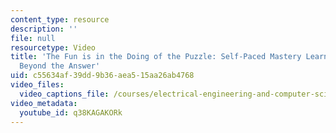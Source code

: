 ```yaml
---
content_type: resource
description: ''
file: null
resourcetype: Video
title: 'The Fun is in the Doing of the Puzzle: Self-Paced Mastery Learning and Moving
  Beyond the Answer'
uid: c55634af-39dd-9b36-aea5-15aa26ab4768
video_files:
  video_captions_file: /courses/electrical-engineering-and-computer-science/6-004-computation-structures-spring-2017/instructor-insights/the-fun-is-in-the-doing-of-the-puzzle-self-paced-mastery-learning-and-moving-beyond/q38KAGAKORk.vtt
video_metadata:
  youtube_id: q38KAGAKORk
---
```


